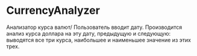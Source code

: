 # CurrencyAnalyzer
Анализатор курса валют/ Пользователь вводит дату. Производится анализ курса доллара на эту дату, предыдущую и следующую: выводятся все три курса, наибольшее и наименьшее значение из этих трех.
